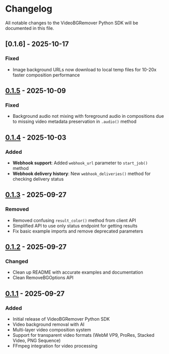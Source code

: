 # Changelog

All notable changes to the VideoBGRemover Python SDK will be documented in this file.

## [0.1.6] - 2025-10-17

### Fixed
- Image background URLs now download to local temp files for 10-20x faster composition performance

## [0.1.5] - 2025-10-09

### Fixed
- Background audio not mixing with foreground audio in compositions due to missing video metadata preservation in `.audio()` method

## [0.1.4] - 2025-10-03

### Added
- **Webhook support**: Added `webhook_url` parameter to `start_job()` method
- **Webhook delivery history**: New `webhook_deliveries()` method for checking delivery status

## [0.1.3] - 2025-09-27

### Removed
- Removed confusing `result_color()` method from client API
- Simplified API to use only status endpoint for getting results
- Fix basic example imports and remove deprecated parameters

## [0.1.2] - 2025-09-27

### Changed
- Clean up README with accurate examples and documentation
- Clean RemoveBGOptions API

## [0.1.1] - 2025-09-27

### Added
- Initial release of VideoBGRemover Python SDK
- Video background removal with AI
- Multi-layer video composition system
- Support for transparent video formats (WebM VP9, ProRes, Stacked Video, PNG Sequence)
- FFmpeg integration for video processing

[0.1.5]: https://github.com/videobgremover/videobgremover-python/compare/v0.1.4...v0.1.5
[0.1.4]: https://github.com/videobgremover/videobgremover-python/compare/v0.1.3...v0.1.4
[0.1.3]: https://github.com/videobgremover/videobgremover-python/compare/v0.1.2...v0.1.3
[0.1.2]: https://github.com/videobgremover/videobgremover-python/compare/v0.1.0...v0.1.2
[0.1.1]: https://github.com/videobgremover/videobgremover-python/releases/tag/v0.1.1

